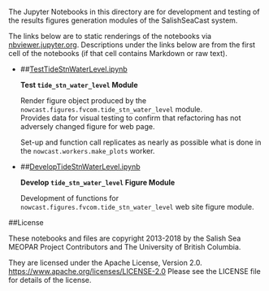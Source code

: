 The Jupyter Notebooks in this directory are for development and testing of
the results figures generation modules of the SalishSeaCast system.

The links below are to static renderings of the notebooks via
[nbviewer.jupyter.org](https://nbviewer.jupyter.org/).
Descriptions under the links below are from the first cell of the notebooks
(if that cell contains Markdown or raw text).

* ##[TestTideStnWaterLevel.ipynb](https://nbviewer.jupyter.org/urls/bitbucket.org/salishsea/salishseanowcast/raw/tip/notebooks/figures/fvcom/TestTideStnWaterLevel.ipynb)  
    
    **Test `tide_stn_water_level` Module**  
      
    Render figure object produced by the `nowcast.figures.fvcom.tide_stn_water_level` module.  
    Provides data for visual testing to confirm that refactoring has not adversely changed figure for web page.  
      
    Set-up and function call replicates as nearly as possible what is done in the `nowcast.workers.make_plots` worker.  

* ##[DevelopTideStnWaterLevel.ipynb](https://nbviewer.jupyter.org/urls/bitbucket.org/salishsea/salishseanowcast/raw/tip/notebooks/figures/fvcom/DevelopTideStnWaterLevel.ipynb)  
    
    **Develop `tide_stn_water_level` Figure Module**  
      
    Development of functions for `nowcast.figures.fvcom.tide_stn_water_level` web site figure module.  


##License

These notebooks and files are copyright 2013-2018
by the Salish Sea MEOPAR Project Contributors
and The University of British Columbia.

They are licensed under the Apache License, Version 2.0.
https://www.apache.org/licenses/LICENSE-2.0
Please see the LICENSE file for details of the license.
